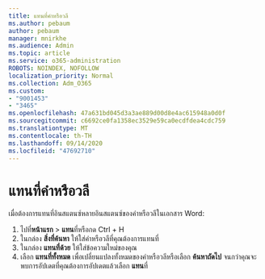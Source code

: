 ```yaml
---
title: แทนที่คำหรือวลี
ms.author: pebaum
author: pebaum
manager: mnirkhe
ms.audience: Admin
ms.topic: article
ms.service: o365-administration
ROBOTS: NOINDEX, NOFOLLOW
localization_priority: Normal
ms.collection: Adm_O365
ms.custom:
- "9001453"
- "3465"
ms.openlocfilehash: 47a631bd045d3a3ae889d00d8e4ac615948a0d0f
ms.sourcegitcommit: c6692ce0fa1358ec3529e59ca0ecdfdea4cdc759
ms.translationtype: MT
ms.contentlocale: th-TH
ms.lasthandoff: 09/14/2020
ms.locfileid: "47692710"
---
```

# <a name="replace-a-word-or-phrase"></a>แทนที่คำหรือวลี

เมื่อต้องการแทนที่อินสแตนซ์หลายอินสแตนซ์ของคำหรือวลีในเอกสาร Word:

1. ไปที่**หน้าแรก**  >  **แทน**ที่หรือกด Ctrl + H
2. ในกล่อง **สิ่งที่ค้นหา** ให้ใส่คำหรือวลีที่คุณต้องการแทนที่ 
3. ในกล่อง **แทนที่ด้วย** ให้ใส่ข้อความใหม่ของคุณ
3. เลือก **แทนที่ทั้งหมด** เพื่อเปลี่ยนแปลงทั้งหมดของคำหรือวลีหรือเลือก **ค้นหาถัดไป** จนกว่าคุณจะพบการอัปเดตที่คุณต้องการอัปเดตแล้วเลือก **แทน**ที่